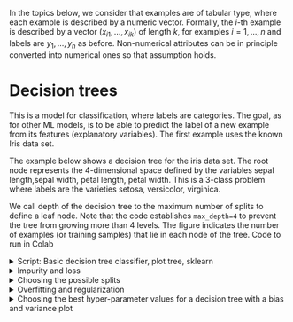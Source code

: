 
In the topics below, we consider that examples are of tabular type, where each example is described by a numeric vector. Formally, the $i$-th example is described by a vector  $(x_{i1}, \dots, x_{ik})$ of length $k$, for examples $i = 1, \dots, n$ and labels are $y_1, \dots,  y_n$  as before. Non-numerical attributes can be in principle converted into numerical ones so that assumption holds.

# Decision trees

This is a model for classification, where labels are categories. The goal, as for other ML models, is to be able to predict the label of a new example from its features (explanatory variables). The first example uses  the known Iris data set.

The example below shows a decision tree for the iris data set. The root node represents the 4-dimensional space defined by the variables sepal length,sepal width, petal length, petal width. This is a 3-class problem where labels are the varieties setosa, versicolor, virginica.

We call depth of the decision tree to the maximum number of splits to define a leaf node. Note that the code establishes `max_depth=4` to prevent the tree from growing more than 4 levels. The figure indicates the number of examples (or training samples) that lie in each node of the tree. Code to run in Colab

<details markdown="block">
<summary> Script: Basic decision tree classifier, plot tree, sklearn </summary>

[**Script** (link to Colab)](https://github.com/isa-ulisboa/greends-pml/blob/main/notebooks/basic_decision_tree.ipynb)

    from sklearn.datasets import load_iris
    from sklearn import tree
    from matplotlib import pyplot as plt
    iris = load_iris()
    
    X = iris.data
    y = iris.target
    print(' labels: ', iris.target_names)
    
    #build decision tree
    clf = tree.DecisionTreeClassifier(criterion='entropy', max_depth=4,min_samples_leaf=4)
    #max_depth represents max level allowed in each tree, min_samples_leaf minumum samples storable in leaf node
    
    #fit the tree to iris dataset
    clf.fit(X,y)
    
    #plot decision tree
    fig, ax = plt.subplots(figsize=(10, 10)) #figsize value changes the size of plot
    tree.plot_tree(clf,ax=ax,feature_names=['sepal length','sepal width','petal length','petal width'])
    plt.show()

---
    
</details>

<details markdown="block">
<summary> Impurity and loss </summary>

## Impurity and loss

To build a tree, several questions arise:
1. Which feature should be tested at a node?
2. When should a node be declared a *leaf*?
4. If a leaf node is impure, how should the category label be assigned?
5. How should be missing data handled?
6. If the tree becomes 'too large' how can it be made smaller and simpler (pruning)?

To answer to those questions, we first need to define a measure of the quality of the model. As before, one defines a *loss* for a decision tree since the  ultimate goal is to find the model with the lowest loss.

There are two types of decision trees in ML:
1. **Classification trees**, where the labels are categorial as in the `iris`data set example. In that case, the **predicted** label is the most frequent label in the examples that lie the leaf node. For instance, if there are $[0,3,1]$ samples of varieties `[setosa, versicolor, virginica]` in a leaf node, then the label of the leaf node is `versicolor` and this is the predicted label $\hat{y}$ for all examples that lie in that region. To compute the *loss* one relies on the distribution of labels in the leaf node. For instance, the node with $[0,3,1]$ examples has estimated probabilities $\hat{p}_1=0$,  $\hat{p}_2=0.75$, $\hat{p}_3=0.25$ of been assigned to each one of the classes.
2. **Regression trees**, where the labels are continuous. In that case, the label for the node is the mean of all labels of examples that lie in that node, i.e. $\hat{y}=\bar{y}$. The *loss* for the *i*-th example is then the dissimilarity between $\bar{y}$ and $y_i$. For *regression trees* the usual *loss* functions  are `mse`and `mae`.

Let's see how the *loss* of a classification tree is computed in general and of a split in particular is computed. The loss is related to the impurity of the leaf nodes of the tree. The highest is the impurity of the leaf nodes, the largest is the classification uncertainty and the loss.

For any given node of the tree, with $n_1,n_2,\dots,n_c$ examples of each class, the estimated probabilities for the $c$ different labels are:

$$\hat{p_1}=\frac{n_1}{n},\dots,\hat{p_c}=\frac{n_c}{n},$$

where $n$ is the total number of examples at the node. For classification trees, the `DecisionTreeClassifier` class in `scikit-learn` uses one of the following criteria:

1. `gini`: This is the default criterion and it measures the impurity of a set of samples as the probability of misclassifying a randomly chosen element from the set. The Gini *loss* for a node of the tree is given by  $G = 1 - \sum_{i=1}^n \hat{p_i}^2$, where $\hat{p_i}$ is the estimated probability of belonging to the *i*-th class.
2. `entropy`: Entropy is a fundamental concept in machine learning that measures the level of disorder or uncertainty in a dataset. A higher entropy value indicates a more heterogeneous dataset with diverse classes, while a lower entropy signifies a more homogeneous and predictable  subset of data. It ranges from 0 to 1, with higher values indicating greater uncertainty. The entropy *loss* for a node of the tree is given by $E=-\sum_{i=1}^n \hat{p}_i \log_2 \hat{p}_i$.

See for instance this [A Simple Explanation of Information Gain and Entropy](https://victorzhou.com/blog/information-gain/) and the Princeton video on [Information Theory Basics](https://www.youtube.com/watch?v=bkLHszLlH34).

Both measures range from 0 (minimum impurity, maximum certainty) to some maximum value (maximum impurity, minimum certainty). For instance, for a 2-class problem, maximum impurity is reached when $p_1=p_2=0.5$, where

$$G=1-0.5=0.5 {\rm ~and ~~} E= - 2 \times (0.5 \, \log_2 0.5)= - 2 \times (-0.5)=1.$$

When the node is split into two new children nodes, the loss function is calculated separately for each subset resulting from the split, and the *total loss* is the weighted sum of the losses of the subsets, where the weights are the fractions of samples in each subset. The split with the lowest total loss (i.e., the greatest reduction in entropy) is chosen as the best split. The expression for the loss of a split is the following, where $L$ can be either the entropy $E$ or the Gini criterion $G$.

$$L = \frac{n_{\rm left}}{n} \times L_{\rm left} + \frac{n_{\rm right}}{n} \times L_{\rm right} ~~~~~~~~~(1)$$

The rules above allow us to compute the loss for any tree computed from the data set. For each new split, Equation 1 allows us to update the *loss* of the whole tree.

For the two loss function above (`entropy` and `gini`), it is guaranteed that the *total loss* of the tree cannot increase for any possible split. Therefore, there is always a reduction (strict or not) in *loss*  resulting from a split which is also called *information gain*.

---

</details>

<details markdown="block">
<summary> Choosing the possible splits</summary>

## Choosing the possible splits

For continuous explanatory variables, all $n$ examples are ordered for the  *j*-th feature:

$$x_{j(1)} \le x_{j(2)} \dots \le  x_{j(n)}.$$

Hence, it is not necessary to test more than $n$ splits for each feature $j$. The spliting algorithm is just something like below.

---
Initialize $L$ as an empty list

For $j=1,\dots,k$

$~~~~$ For $i=1, \dots n$,

$~~~~$ $~~~~$ Consider the split $x_j \le x_{j(i)}$, compute its loss decrease and append it to $L$.

The best split is the split $x_j \le x_{j(i)}$ which has the lowest value in $L$.

----



For categorical explanatory variables, when there is no order along values, in principle all $2^m$ combinations of the $m$ distinct values that the variable can take should be considered as possible splits.

---

</details>

<details markdown="block">
<summary> Overfitting and regularization</summary>


## Overfitting and regularization

Decision trees are prone to *overfitting* since that if they grow enough they can approximate any decison rule with arbitrary precision. Therefore, there are different techniques to prevent decision trees of being  too large.

1. Criterion to stop growing the tree, which is equivalent to decide when a node should not be splited and should become a leaf node. There are three standard hyper-parameters:
  - Maximum depth of the tree (e.g. 4);
  - Minimum leaf size, i.e., minimum number of examples that lie in a leaf (e.g. 3);
  - Maximum number of nodes (e.g. 20).

See all hyper-parameters for [`sklearn.tree.DecisionTreeClassifier`](https://scikit-learn.org/stable/modules/generated/sklearn.tree.DecisionTreeClassifier.html).

2. Pruning. This is a regularization technique that consists on pruning the full grown tree to reduce its size. Pruning can be achieved by:
  - Adding a regularization hyper-parameter to the loss function, like $\alpha(|T|)$ where $\alpha$ is a function of the size (number of leaves) of the tree $T$. If one uses $L_\alpha=L+\alpha$ (consider that $\alpha >0$) instead of $L$ to determine the *loss*, then spliting a node might possibly cause an increase of $L_\alpha$.  If two leaves are pure and have the same label, aggregating them will lower $L_\alpha$ for $\alpha>0$. Pruning aggregates leaf nodes if that reduces $L_\alpha$.
  - Predicting a validation data set with the decision tree. Pruning consists of aggregating leaf nodes if that aggregation increases validation accuracy.

See [Post pruning decision trees with cost complexity pruning of Scikit Learn](https://scikit-learn.org/stable/auto_examples/tree/plot_cost_complexity_pruning.html) for a detailed analysis on how to estimate the optimal regularization parameter $\alpha$ using train and developments data sets. 

---

</details>

<details markdown="block">
<summary> Choosing the best hyper-parameter values for a decision tree with a bias and variance plot</summary>

## Choosing the best hyper-parameter values for a decision tree with a bias and variance plot

When fitting a decision tree, one practical problem that arises is choosing the best values for the hyper-paramenters like `max_depth`. Using solely the training set does not make sense since this would lead to over-fitting. Therefore, this choice should rely on a development data set. To make the most informed decision one should take into account not just the average precision of the decision tree over the development data set but also its variance. Plotting the *bias* and *variance* of the model for a range of values of the hyper-parameter is a useful technique to decide on the best hyper-parameter value to use. 

**Bias** measures how much the predictions of a model differ from the true values. **Variance** measures how much the predictions of a model differ from each other. One possible technique to estimate  bias and variance is **cross-validation**.

In general, cross-validation is a technique used to evaluate the performance of a machine learning model. It involves splitting the dataset into multiple subsets, training the model on some of them, and testing it on the remaining subsets. This allows us to estimate the performance of the model on new, unseen data.

[**Script**](https://github.com/isa-ulisboa/greends-pml/blob/main/notebooks/decision_tree_validation_curve.ipynb) relies on `validation_curve` from `scikit-learn` to estimate bias and variance of a classification model. In fact, the code applies a family of models (decision trees) that depend on the hyper-parameter `max_depth`.  Note that the synthetic data set is generated by `make_classification`. The output plot shows clearly the issua of **overfitting** since the estimated *train* accuracy keeps growing with the depth of the tree. However, the *validation* accuracy stabilizes for when the hyper-parameter `max_depth` is larger than 6. For this example, *bias* and *variance* are estimated from the validation scores. For instance, for the model with `max_depth=4`, the estimated bias is $\approx 0.013$, which corresponds to an estimated 87% accuracy, while the estimated variance is $\approx 0.0004$, which is the plotted standard deviation ($\approx 0.02$) squared.

Suggestion: try the code above using the `gini` instead of the `entropy` criterion for spliting.

</details>



